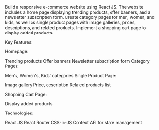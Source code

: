 Build a responsive e-commerce website using React JS. The website includes a home page displaying trending products, offer banners, and a newsletter subscription form. Create category pages for men, women, and kids, as well as single product pages with image galleries, prices, descriptions, and related products. Implement a shopping cart page to display added products.

Key Features:

Homepage:

Trending products
Offer banners
Newsletter subscription form
Category Pages:

Men's, Women's, Kids' categories
Single Product Page:

Image gallery
Price, description
Related products list

Shopping Cart Page:

Display added products

Technologies:

React JS
React Router
CSS-in-JS 
Context API for state management

